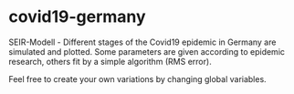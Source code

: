 # covid19-germany
SEIR-Modell - Different stages of the Covid19 epidemic in Germany are simulated and plotted. Some parameters are given according to epidemic research, others fit by a simple algorithm (RMS error). 

Feel free to create your own variations by changing global variables. 
